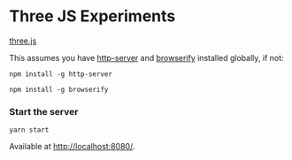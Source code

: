 # Three JS Experiments
[three.js](https://threejs.org/)

This assumes you have [http-server](https://github.com/indexzero/http-server) and [browserify](https://github.com/substack/node-browserify) installed globally, if not:
```
npm install -g http-server
```
```
npm install -g browserify
```

### Start the server
```
yarn start
```
Available at [http://localhost:8080/](http://localhost:8080/).

